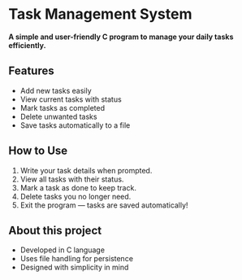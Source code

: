 # Task Management System

**A simple and user-friendly C program to manage your daily tasks efficiently.**

## Features
- Add new tasks easily
- View current tasks with status
- Mark tasks as completed
- Delete unwanted tasks
- Save tasks automatically to a file

## How to Use
1. Write your task details when prompted.
2. View all tasks with their status.
3. Mark a task as done to keep track.
4. Delete tasks you no longer need.
5. Exit the program — tasks are saved automatically!

## About this project
- Developed in C language
- Uses file handling for persistence
- Designed with simplicity in mind
